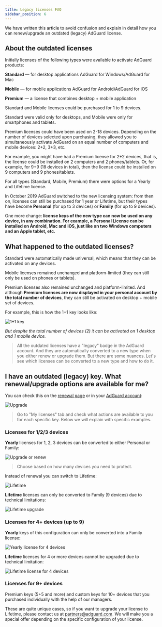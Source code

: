 ```yaml
---
title: Legacy licenses FAQ
sidebar_position: 6
---
```


We have written this article to avoid confusion and explain in detail how you can renew/upgrade an outdated (legacy) AdGuard license.

## About the outdated licenses

Initially licenses of the following types were available to activate AdGuard products:

**Standard** — for desktop applications AdGuard for Windows/AdGuard for Mac

**Mobile** — for mobile applications AdGuard for Android/AdGuard for iOS

**Premium** — a license that combines desktop + mobile application

Standard and Mobile licenses could be purchased for 1 to 9 devices.

Standard were valid only for desktops, and Mobile were only for smartphones and tablets.

Premium licenses could have been used on 2-18 devices. Depending on the number of devices selected upon purchasing, they allowed you to simultaneously activate AdGuard on an equal number of computers and mobile devices: 2+2, 3+3, etc.

For example, you might have had a Premium license for 2+2 devices, that is, the license could be installed on 2 computers and 2 phones/tablets. Or, for example, for 9+9 (18 devices in total), then the license could be installed on 9 computers and 9 phones/tablets.

For all types (Standard, Mobile, Premium) there were options for a Yearly and Lifetime license.

In October 2019 AdGuard switched to the new licensing system: from then on, licenses can still be purchased for 1 year or Lifetime, but their types have become **Personal** (for up to 3 devices) or **Family** (for up to 9 devices).

One more change: **license keys of the new type can now be used on any device, in any combination. For example, a Personal License can be installed on Android, Mac and iOS, just like on two Windows computers and an Apple tablet, etc.**

## What happened to the outdated licenses?

Standard were automatically made universal, which means that they can be activated on any devices.

Mobile licenses remained unchanged and platform-limited (they can still only be used on phones or tablets).

Premium licenses also remained unchanged and platform-limited. And although **Premium licenses are now displayed in your personal account by the total number of devices**, they can still be activated on desktop + mobile set of devices.

For example, this is how the 1+1 key looks like:

![1+1 key](https://cdn.adtidy.org/public/Adguard/kb/newscreenshots/En/General/legacy-licenses/1.outdatedlicenses_en.png)

*But despite the total number of devices (2) it can be activated on 1 desktop and 1 mobile device.*
> All the outdated licenses have a "legacy" badge in the AdGuard account. And they are automatically converted to a new type when you either renew or upgrade them. But there are some nuances. Let's see which licenses can be converted to a new type and how to do it.

## I have an outdated (legacy) key. What renewal/upgrade options are available for me?

You can check this on the [renewal page](https://adguard.com/renew.html) or in your [AdGuard account](https://my.adguard.com/main.html):

![Upgrade](https://cdn.adtidy.org/public/Adguard/kb/newscreenshots/En/General/legacy-licenses/2.switch_en.png)
> Go to "My licenses" tab and check what actions are available to you for each specific key. Below we will explain with specific examples.

### Licenses for 1/2/3 devices

**Yearly** licenses for 1, 2, 3 devices can be converted to either Personal or Family:

![Upgrade or renew](https://cdn.adtidy.org/public/Adguard/kb/newscreenshots/En/General/legacy-licenses/3.yearly_en.png)
> Choose based on how many devices you need to protect.

Instead of renewal you can switch to Lifetime:

![Lifetime](https://cdn.adtidy.org/public/Adguard/kb/newscreenshots/En/General/legacy-licenses/4.lifetime_en.png)

**Lifetime** licenses can only be converted to Family (9 devices) due to technical limitations:

![Lifetime upgrade](https://cdn.adtidy.org/public/Adguard/kb/newscreenshots/En/General/legacy-licenses/5.lifetimeupgrade_en.png)

### Licenses for 4+ devices (up to 9)

**Yearly** keys of this configuration can only be converted into a Family license:

![Yearly license for 4 devices](https://cdn.adtidy.org/public/Adguard/kb/newscreenshots/En/General/legacy-licenses/6.yearly4+devices_en.png)

**Lifetime** licenses for 4 or more devices cannot be upgraded due to technical limitation:

![Lifetime license for 4 devices](https://cdn.adtidy.org/public/Adguard/kb/newscreenshots/En/General/legacy-licenses/7.lifetime4+devices_en.png)

### Licenses for 9+ devices

Premium keys (5+5 and more) and custom keys for 10+ devices that you purchased individually with the help of our managers.

These are quite unique cases, so if you want to upgrade your license to Lifetime, please contact us at partners@adguard.com. We will make you a special offer depending on the specific configuration of your license.
